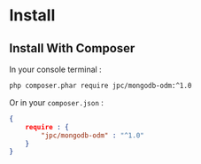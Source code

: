 # Install

## Install With Composer

In your console terminal :

```bash
php composer.phar require jpc/mongodb-odm:^1.0
```

Or in your ```composer.json``` :

```json
{
    require : {
        "jpc/mongodb-odm" : "^1.0"
    }
}
```
